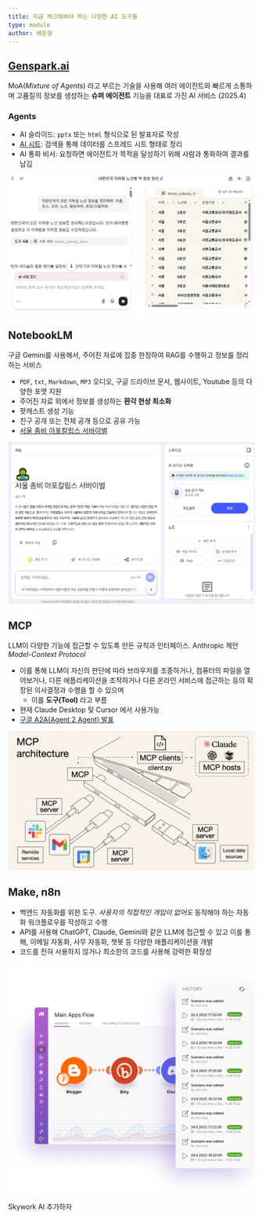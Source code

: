 ```yaml
---
title: 지금 체크해봐야 하는 다양한 AI 도구들
type: module
author: 배문형
---
```


## [Genspark.ai](https://www.genspark.ai/invite_member?invite_code=YzBkN2EzMDJMYTFmZExiNDhlTGE3MGRMY2M1N2NkODg0MjE2)

MoA(*Mixture of Agents*) 라고 부르는 기술을 사용해 여러 에이전트와 빠르게 소통하며 고품질의 정보를 생성하는 **슈퍼 에이전트** 기능을 대표로 가진 AI 서비스 (2025.4)

### Agents

- AI 슬라이드: `pptx` 또는 `html` 형식으로 된 발표자료 작성
- [AI 시트](https://www.genspark.ai/agents?id=de55b136-3ca6-41f2-afb3-cb073c1c693c): 검색을 통해 데이터를 스프레드 시트 형태로 정리
- AI 통화 비서: 요청하면 에이전트가 목적을 달성하기 위해 사람과 통화하여 결과를 남김

![](../attachments/chatgpt-genspark_ai_sheets.png)

## NotebookLM

구글 Gemini를 사용해서, 주어진 자료에 집중 한정하여 RAG를 수행하고 정보를 정리하는 서비스

- `PDF`, `txt`, `Markdown`, `MP3` 오디오, 구글 드라이브 문서, 웹사이트, Youtube 등의 다양한 포맷 지원
- 주어진 자료 외에서 정보를 생성하는 **환각 현상 최소화**
- 팟캐스트 생성 기능
- 친구 공개 또는 전체 공개 등으로 공유 가능
- [서울 좀비 아포칼립스 서바이벌](https://notebooklm.google.com/notebook/dbf52a76-e468-4a5f-a88b-4a667c0f6435?original_referer=https:%2F%2Fnotebooklm.google%23&pli=1)

![](../attachments/chatgpt-notebook_lm.png)

## MCP

LLM이 다양한 기능에 접근할 수 있도록 만든 규칙과 인터페이스. Anthropic 제안 *Model-Context Protocol*

- 이를 통해 LLM이 자신의 판단에 따라 브라우저를 조종하거나, 컴퓨터의 파일을 열어보거나, 다른 애플리케이션을 조작하거나 다른 온라인 서비스에 접근하는 등의 확장된 의사결정과 수행을 할 수 있으며
	- 이를 **도구(Tool)** 라고 부름
- 현재 Claude Desktop 및 Cursor 에서 사용가능
- [구글 A2A(Agent 2 Agent) 발표](https://developers.googleblog.com/ko/a2a-a-new-era-of-agent-interoperability/)

![](../attachments/chatgpt-mcp.png)

## Make, n8n

- 백엔드 자동화를 위한 도구. *사용자의 직접적인 개입이 없어도* 동작해야 하는 자동화 워크플로우를 작성하고 수행
- API를 사용해 ChatGPT, Claude, Gemini와 같은 LLM에 접근할 수 있고 이를 통해, 이메일 자동화, 사무 자동화, 챗봇 등 다양한 애플리케이션을 개발
- 코드를 전혀 사용하지 않거나 최소한의 코드를 사용해 강력한 확장성

![make-intro](../attachments/make-intro.png)

<div class="ob-html-comment" id="comment-80669e33-25f6-4b1d-a446-4cdef8c74da3" data-tags="[comment,]"><span class="ob-html-comment-body">Skywork AI 추가하자</span></div>